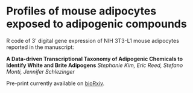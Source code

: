 # Profiles of mouse adipocytes exposed to adipogenic compounds

R code of 3' digital gene expression of NIH 3T3-L1 mouse adipocytes reported in the manuscript:

**A Data-driven Transcriptional Taxonomy of Adipogenic Chemicals to Identify White and Brite Adipogens**
*Stephanie Kim, Eric Reed, Stefano Monti, Jennifer Schlezinger*

Pre-print currently available on [bioRxiv](https://www.biorxiv.org/content/10.1101/519629v3.full).

